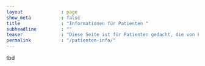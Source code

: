 ```yaml
---
layout              : page
show_meta           : false
title               : "Informationen für Patienten "
subheadline         : ""
teaser              : "Diese Seite ist für Patienten gedacht, die von Prof. Dr. Xenia Kobeleva tagsüber behandelts wird"
permalink           : "/patienten-info/"
---
```

tbd
